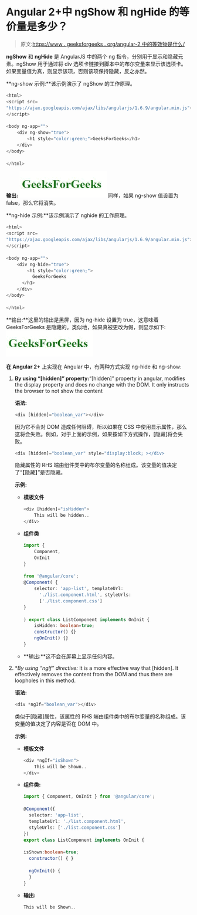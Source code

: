 # Angular 2+中 ngShow 和 ngHide 的等价量是多少？

> 原文:[https://www . geeksforgeeks . org/angular-2 中的等效物是什么/](https://www.geeksforgeeks.org/what-is-the-equivalent-of-ngshow-and-nghide-in-angular-2/)

**ngShow** 和 **ngHide** 是 AngularJS 中的两个 ng 指令，分别用于显示和隐藏元素。ngShow 用于通过将 div 选项卡链接到脚本中的布尔变量来显示该选项卡。如果变量值为真，则显示该项，否则该项保持隐藏，反之亦然。

**ng-show 示例:**该示例演示了 ngShow 的工作原理。

```ts
<html>
<script src=
"https://ajax.googleapis.com/ajax/libs/angularjs/1.6.9/angular.min.js">
</script>

<body ng-app="">
    <div ng-show="true">
        <h1 style="color:green;">GeeksForGeeks</h1>
    </div>
</body>

</html>
```

**输出:**
![](img/f8f6abf6f327924814c06b68f1bb08f5.png)
同样，如果 ng-show 值设置为 false，那么它将消失。

**ng-hide 示例:**该示例演示了 nghide 的工作原理。

```ts
<html>
<script src=
"https://ajax.googleapis.com/ajax/libs/angularjs/1.6.9/angular.min.js">
</script>

<body ng-app="">
    <div ng-hide="true">
        <h1 style="color:green;">
          GeeksForGeeks
      </h1>
    </div>
</body>

</html>
```

**输出:**这里的输出是黑屏，因为 ng-hide 设置为 true，这意味着 GeeksForGeeks 是隐藏的。类似地，如果真被更改为假，则显示如下:
![](img/f8f6abf6f327924814c06b68f1bb08f5.png)

**在 Angular 2+**
上实现在 Angular 中，有两种方式实现 ng-hide 和 ng-show:

1.  **By using <q>[hidden]</q> property:**<q>[hidden]</q> property in angular, modifies the display property and does no change with the DOM. It only instructs the browser to not show the content

    **语法:**

    ```ts
    <div [hidden]="boolean_var"></div>
    ```

    因为它不会对 DOM 造成任何阻碍，所以如果在 CSS 中使用显示属性，那么这将会失败。例如，对于上面的示例，如果按如下方式操作，[隐藏]将会失败。

    ```ts
    <div [hidden]="boolean_var" style="display:block; ></div>
    ```

    隐藏属性的 RHS 端由组件类中的布尔变量的名称组成。该变量的值决定了<q>【隐藏】</q>是否隐藏。

    **示例:**

    *   **模板文件**

        ```ts
        <div [hidden]="isHidden">
            This will be hidden..
        </div>
        ```

    *   **组件类**

        ```ts
        import {
            Component,
            OnInit
        }

        from '@angular/core';
        @Component( {
            selector: 'app-list', templateUrl: 
              './list.component.html', styleUrls:
              ['./list.component.css']
        }

        ) export class ListComponent implements OnInit {
            isHidden: boolean=true;
            constructor() {}
            ngOnInit() {}
        }
        ```

    *   **输出:**这不会在屏幕上显示任何内容。
2.  **By using <q>*ngIf</q> directive:** It is a more effective way that [hidden]. It effectively removes the content from the DOM and thus there are loopholes in this method.

    **语法:**

    ```ts
    <div *ngIf="boolean_var"></div>
    ```

    类似于[隐藏]属性，该属性的 RHS 端由组件类中的布尔变量的名称组成。该变量的值决定了内容是否在 DOM 中。

    **示例:**

    *   **模板文件**

        ```ts
        <div *ngIf="isShown">
            This will be Shown..
        </div>
        ```

    *   **组件类:**

        ```ts
        import { Component, OnInit } from '@angular/core';

        @Component({
          selector: 'app-list',
          templateUrl: './list.component.html',
          styleUrls: ['./list.component.css']
        })
        export class ListComponent implements OnInit {

        isShown:boolean=true;
          constructor() { }

          ngOnInit() {
          }
        }
        ```

    *   **输出:**

        ```ts
        This will be Shown..
        ```